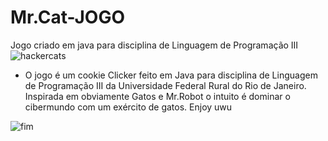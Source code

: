 # Mr.Cat-JOGO
Jogo criado em java para disciplina de Linguagem de Programação III
![hackercats](https://user-images.githubusercontent.com/55194001/146704512-96b081ec-a70c-4e22-a3ff-6996dad69851.png)

* O jogo é um cookie Clicker feito em Java para disciplina de Linguagem de Programação III da Universidade Federal Rural do Rio de Janeiro.
Inspirada em obviamente Gatos e Mr.Robot o intuito é dominar o cibermundo com um exército de gatos. Enjoy uwu

![fim](https://user-images.githubusercontent.com/55194001/146704623-43c7459a-b8ea-4741-9c89-996f314c3f3e.png)
